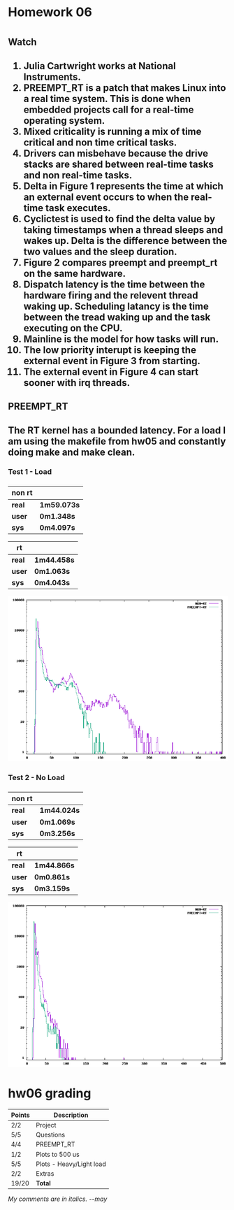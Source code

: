 <h1>Homework 06<h1>

<h2>Watch<h2>

1. Julia Cartwright works at National Instruments. 
2. PREEMPT_RT is a patch that makes Linux into a real time system. This is done when embedded projects call for a real-time operating system.
3. Mixed criticality is running a mix of time critical and non time critical tasks.
4. Drivers can misbehave because the drive stacks are shared between real-time tasks and non real-time tasks.
5. Delta in Figure 1 represents the time at which an external event occurs to when the real-time task executes.
6. Cyclictest is used to find the delta value by taking timestamps when a thread sleeps and wakes up. Delta is the difference between the two values and the sleep duration.  
7. Figure 2 compares preempt and preempt_rt on the same hardware.
8. Dispatch latency is the time between the hardware firing and the relevent thread waking up. Scheduling latancy is the time between the tread waking up and the task executing on the CPU. 
9. Mainline is the model for how tasks will run.
10. The low priority interupt is keeping the external event in Figure 3 from starting.
11. The external event in Figure 4 can start sooner with irq threads.

<h2>PREEMPT_RT<h2>
  The RT kernel has a bounded latency. For a load I am using the makefile from hw05 and constantly doing make and make clean. 

<h3>Test 1 - Load<h3>

| non rt |         |
|------|-----------|
| real | 1m59.073s |
| user | 0m1.348s  |
| sys  | 0m4.097s  |

| rt |             |
|------|-----------|
| real | 1m44.458s |
| user | 0m1.063s  |
| sys  | 0m4.043s  |

![Test With Load](cyclictest.png)

<h3>Test 2 - No Load<h3>

| non rt |         |
|------|-----------|
| real | 1m44.024s |
| user | 0m1.069s  |
| sys  | 0m3.256s  |

| rt |             |
|------|-----------|
| real | 1m44.866s |
| user | 0m0.861s  |
| sys  | 0m3.159s  |


![Test With No Load](cyclictest2.png)

# hw06 grading

| Points      | Description |
| ----------- | ----------- |
|  2/2 | Project 
|  5/5 | Questions
|  4/4 | PREEMPT_RT
|  1/2 | Plots to 500 us
|  5/5 | Plots - Heavy/Light load
|  2/2 | Extras
| 19/20 | **Total**

*My comments are in italics. --may*

